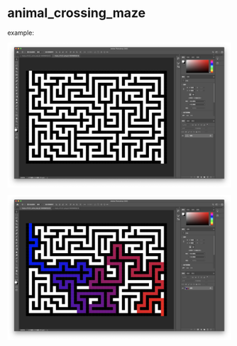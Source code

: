 # animal_crossing_maze
example:


![alt origin](example/maze_47x31_zoom_5000.png)


![alt solve](example/maze_47x31_solve_zoom_5000.png)

